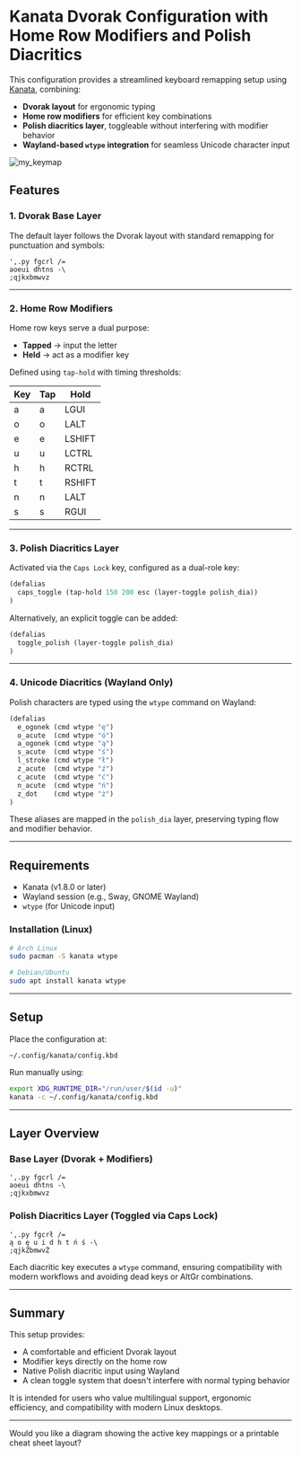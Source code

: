 # Kanata Dvorak Configuration with Home Row Modifiers and Polish Diacritics




This configuration provides a streamlined keyboard remapping setup using [Kanata](https://github.com/jtroo/kanata), combining:

* **Dvorak layout** for ergonomic typing
* **Home row modifiers** for efficient key combinations
* **Polish diacritics layer**, toggleable without interfering with modifier behavior
* **Wayland-based `wtype` integration** for seamless Unicode character input

![my_keymap](https://github.com/user-attachments/assets/be4e4f2b-fae0-4c30-b911-f4a5f170a427)

## Features

### 1. Dvorak Base Layer

The default layer follows the Dvorak layout with standard remapping for punctuation and symbols:

```
',.py fgcrl /=
aoeui dhtns -\
;qjkxbmwvz
```

---

### 2. Home Row Modifiers

Home row keys serve a dual purpose:

* **Tapped** → input the letter
* **Held** → act as a modifier key

Defined using `tap-hold` with timing thresholds:

| Key | Tap | Hold   |
| --- | --- | ------ |
| a   | a   | LGUI   |
| o   | o   | LALT   |
| e   | e   | LSHIFT |
| u   | u   | LCTRL  |
| h   | h   | RCTRL  |
| t   | t   | RSHIFT |
| n   | n   | LALT   |
| s   | s   | RGUI   |

---

### 3. Polish Diacritics Layer

Activated via the `Caps Lock` key, configured as a dual-role key:

```lisp
(defalias
  caps_toggle (tap-hold 150 200 esc (layer-toggle polish_dia))
)
```

Alternatively, an explicit toggle can be added:

```lisp
(defalias
  toggle_polish (layer-toggle polish_dia)
)
```

---

### 4. Unicode Diacritics (Wayland Only)

Polish characters are typed using the `wtype` command on Wayland:

```lisp
(defalias
  e_ogonek (cmd wtype "ę")
  o_acute  (cmd wtype "ó")
  a_ogonek (cmd wtype "ą")
  s_acute  (cmd wtype "ś")
  l_stroke (cmd wtype "ł")
  z_acute  (cmd wtype "ź")
  c_acute  (cmd wtype "ć")
  n_acute  (cmd wtype "ń")
  z_dot    (cmd wtype "ż")
)
```

These aliases are mapped in the `polish_dia` layer, preserving typing flow and modifier behavior.

---

## Requirements

* Kanata (v1.8.0 or later)
* Wayland session (e.g., Sway, GNOME Wayland)
* `wtype` (for Unicode input)

### Installation (Linux)

```bash
# Arch Linux
sudo pacman -S kanata wtype

# Debian/Ubuntu
sudo apt install kanata wtype
```

---

## Setup

Place the configuration at:

```
~/.config/kanata/config.kbd
```

Run manually using:

```bash
export XDG_RUNTIME_DIR="/run/user/$(id -u)"
kanata -c ~/.config/kanata/config.kbd
```

---

## Layer Overview

### Base Layer (Dvorak + Modifiers)

```
',.py fgcrl /=
aoeui dhtns -\
;qjkxbmwvz
```

### Polish Diacritics Layer (Toggled via Caps Lock)

```
',.py fgcrł /=
ą o ę u i d h t ń ś -\
;qjkŹbmwvŻ
```

Each diacritic key executes a `wtype` command, ensuring compatibility with modern workflows and avoiding dead keys or AltGr combinations.

---

## Summary

This setup provides:

* A comfortable and efficient Dvorak layout
* Modifier keys directly on the home row
* Native Polish diacritic input using Wayland
* A clean toggle system that doesn't interfere with normal typing behavior

It is intended for users who value multilingual support, ergonomic efficiency, and compatibility with modern Linux desktops.

---

Would you like a diagram showing the active key mappings or a printable cheat sheet layout?

